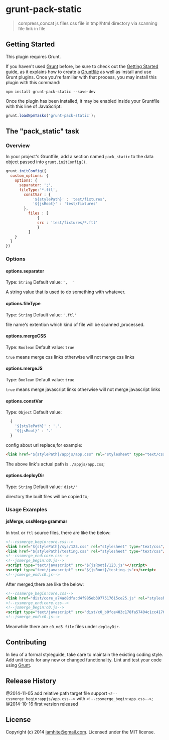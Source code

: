 # grunt-pack-static

> compress,concat js files css file in tmpl/html directory via scanning file link in file

## Getting Started
This plugin requires Grunt.

If you haven't used [Grunt](http://gruntjs.com/) before, be sure to check out the [Getting Started](http://gruntjs.com/getting-started) guide, as it explains how to create a [Gruntfile](http://gruntjs.com/sample-gruntfile) as well as install and use Grunt plugins. Once you're familiar with that process, you may install this plugin with this command:

```shell
npm install grunt-pack-static --save-dev
```

Once the plugin has been installed, it may be enabled inside your Gruntfile with this line of JavaScript:

```js
grunt.loadNpmTasks('grunt-pack-static');
```

## The "pack_static" task

### Overview
In your project's Gruntfile, add a section named `pack_static` to the data object passed into `grunt.initConfig()`.

```js
grunt.initConfig({
  custom_options: {
    options: {
      separator: ';',
      fileType:'*.ftl',
        constVar : {
            '${stylePath}' : 'test/fixtures',
            '${jsRoot}' : 'test/fixtures'
        },
          files : [
              {
              src : 'test/fixtures/*.ftl'
              }
          ]
    }
  }
})
```

### Options

#### options.separator
Type: `String`
Default value: `',  '`

A string value that is used to do something with whatever.

#### options.fileType
Type: `String`
Default value: `'.ftl'`

file name's extention which kind of file will be scanned ,processed. 

#### options.mergeCSS
Type: `Boolean`
Default value: `true`

`true` means merge css links otherwise will not merge css links
#### options.mergeJS
Type: `Boolean`
Default value: `true`

`true` means merge javascript links otherwise will not merge javascript links
#### options.constVar
Type: `Object`
Default value:
```javascript
  {
    '${stylePath}' : '.',
    '${jsRoot}' : '.'
  }
```

config about url replace,for example:
```html
<link href="${stylePath}/appjs/app.css" rel="stylesheet" type="text/css"/>
```

The above link's actual path is `./appjs/app.css`;
#### options.deployDir
Type: `String`
Default value:`'dist/'`

directory the built files will be copied to;

### Usage Examples

#### jsMerge, cssMerge grammar

In `html` or `ftl` source files, there are like the below:  

```html
<!--cssmerge_begin:core.css-->
<link href="${stylePath}/sys/123.css" rel="stylesheet" type="text/css"/>
<link href="${stylePath}/testing.css" rel="stylesheet" type="text/css"/>
<!--cssmerge_end:core.css-->
<!--jsmerge_begin:c0.js-->
<script type="text/javascript" src="${jsRoot}/123.js"></script>
<script type="text/javascript" src="${jsRoot}/testing.js"></script>
<!--jsmerge_end:c0.js-->
```

After merged,there are like the below:

```html
<!--cssmerge_begin:core.css-->
<link href="dist/core_a74ad8dfacd4f985eb3977517615ce25.js" rel="stylesheet" type="text/css"/>
<!--cssmerge_end:core.css-->
<!--jsmerge_begin:c0.js-->
<script type="text/javascript" src="dist/c0_b0fce403c178fa57404c1cc4176547a8.js"></script>
<!--jsmerge_end:c0.js-->
```
Meanwhile there are `c0_md5 file` files under `deployDir`.

## Contributing
In lieu of a formal styleguide, take care to maintain the existing coding style. Add unit tests for any new or changed functionality. Lint and test your code using [Grunt](http://gruntjs.com/).

## Release History
@2014-11-05 add relative path  target file support `<!--cssmerge_begin:appjs/app.css-->` with `<!--cssmerge_begin:app.css-->`;
@2014-10-16 first version released

## License
Copyright (c) 2014 iamhite@gmail.com. Licensed under the MIT license.
